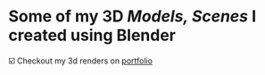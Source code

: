 # Some of my 3D *Models, Scenes* I created using Blender

☑️ Checkout my 3d renders on [portfolio](https://www.bhuwanbhurtel.com.np)
